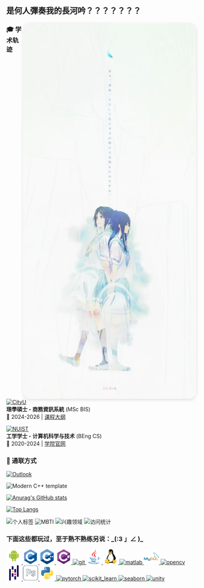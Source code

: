 ## 是何人彈奏我的長河吟？？？？？？？
<img align="right" width="460" src="image/liz.jpg" style="border-radius: 20px; box-shadow: 0 4px 8px rgba(0,0,0,0.1);">

<div style="max-width: 560px;">

### 🎓 学术轨迹
[![CityU](https://img.shields.io/badge/香港城市大學(東莞)-商學院%20|%20資訊系統學系-AC145A?style=flat-square&logo=bank&logoColor=white)](https://www.cb.cityu.edu.hk/is)  
**理學碩士 - 商務資訊系統** (MSc BIS)  
📅 2024-2026 | [课程大纲](https://www.cb.cityu.edu.hk/is/postgraduate-degrees/taught-postgraduate/msc-business-information-systems)

[![NUIST](https://img.shields.io/badge/南京信息工程大学-计算机学院、网络空间安全学院-004080?style=flat-square&logo=shield&logoColor=white)](http://scs.nuist.edu.cn/)  
**工学学士 - 计算机科学与技术** (BEng CS)  
📅 2020-2024 | [学院官网](http://scs.nuist.edu.cn/)

### 📮 通联方式
[![Outlook](https://img.shields.io/badge/个人邮箱-wjw20020209@outlook.com-0072C6?style=flat-square&logo=microsoft-outlook)](mailto:wjw20020209@outlook.com)

</div>

<div>

![Modern C++ template][github-sub-title:img]

[![Anurag's GitHub stats](https://github-readme-stats.vercel.app/api?username=yukito0209&show_icons=true&theme=transparent&count_private=true&include_all_commits=true&card_width=400)](https://space.bilibili.com/13845177)

[![Top Langs](https://github-readme-stats.vercel.app/api/top-langs/?username=yukito0209&layout=compact&card_width=437)](https://space.bilibili.com/13845177)

<!-- ![](https://img.shields.io/badge/喜欢-摸鱼-blue) 
![](https://img.shields.io/badge/MBTI-INFJ-green) 
![](https://img.shields.io/badge/爱好-动漫、摄影、历史、语言-red)
![](https://komarev.com/ghpvc/?username=yukito0209&color=ff69b4) -->

![个人标签](https://img.shields.io/badge/喜欢-%F0%9F%90%8F%E6%91%B8%E9%B1%BC-89CFF0?style=flat) 
![MBTI](https://img.shields.io/badge/MBTI-%F0%9F%A4%94INFJ-9ED8D8?style=flat) 
![兴趣领域](https://img.shields.io/badge/爱好-%F0%9F%8E%AD%E5%8A%A8%E6%BC%AB+%F0%9F%93%B8%E6%91%84%E5%BD%B1-FFB6C1)
![访问统计](https://komarev.com/ghpvc/?username=yukito0209&color=9F7AEA&style=flat-square&abbreviated=true)

</div>

<h3 align="left">下面这些都玩过，至于熟不熟练另说：_(:3 」∠ )_</h3>
<p align="left"> <a href="https://developer.android.com" target="_blank" rel="noreferrer"> <img src="https://raw.githubusercontent.com/devicons/devicon/master/icons/android/android-original-wordmark.svg" alt="android" width="40" height="40"/> </a> <a href="https://www.cprogramming.com/" target="_blank" rel="noreferrer"> <img src="https://raw.githubusercontent.com/devicons/devicon/master/icons/c/c-original.svg" alt="c" width="40" height="40"/> </a> <a href="https://www.w3schools.com/cpp/" target="_blank" rel="noreferrer"> <img src="https://raw.githubusercontent.com/devicons/devicon/master/icons/cplusplus/cplusplus-original.svg" alt="cplusplus" width="40" height="40"/> </a> <a href="https://www.w3schools.com/cs/" target="_blank" rel="noreferrer"> <img src="https://raw.githubusercontent.com/devicons/devicon/master/icons/csharp/csharp-original.svg" alt="csharp" width="40" height="40"/> </a> <a href="https://git-scm.com/" target="_blank" rel="noreferrer"> <img src="https://www.vectorlogo.zone/logos/git-scm/git-scm-icon.svg" alt="git" width="40" height="40"/> </a> <a href="https://www.java.com" target="_blank" rel="noreferrer"> <img src="https://raw.githubusercontent.com/devicons/devicon/master/icons/java/java-original.svg" alt="java" width="40" height="40"/> </a> <a href="https://www.linux.org/" target="_blank" rel="noreferrer"> <img src="https://raw.githubusercontent.com/devicons/devicon/master/icons/linux/linux-original.svg" alt="linux" width="40" height="40"/> </a> <a href="https://www.mathworks.com/" target="_blank" rel="noreferrer"> <img src="https://upload.wikimedia.org/wikipedia/commons/2/21/Matlab_Logo.png" alt="matlab" width="40" height="40"/> </a> <a href="https://www.mysql.com/" target="_blank" rel="noreferrer"> <img src="https://raw.githubusercontent.com/devicons/devicon/master/icons/mysql/mysql-original-wordmark.svg" alt="mysql" width="40" height="40"/> </a> <a href="https://opencv.org/" target="_blank" rel="noreferrer"> <img src="https://www.vectorlogo.zone/logos/opencv/opencv-icon.svg" alt="opencv" width="40" height="40"/> </a> <a href="https://pandas.pydata.org/" target="_blank" rel="noreferrer"> <img src="https://raw.githubusercontent.com/devicons/devicon/2ae2a900d2f041da66e950e4d48052658d850630/icons/pandas/pandas-original.svg" alt="pandas" width="40" height="40"/> </a> <a href="https://www.photoshop.com/en" target="_blank" rel="noreferrer"> <img src="https://raw.githubusercontent.com/devicons/devicon/master/icons/photoshop/photoshop-line.svg" alt="photoshop" width="40" height="40"/> </a> <a href="https://www.python.org" target="_blank" rel="noreferrer"> <img src="https://raw.githubusercontent.com/devicons/devicon/master/icons/python/python-original.svg" alt="python" width="40" height="40"/> </a> <a href="https://pytorch.org/" target="_blank" rel="noreferrer"> <img src="https://www.vectorlogo.zone/logos/pytorch/pytorch-icon.svg" alt="pytorch" width="40" height="40"/> </a> <a href="https://scikit-learn.org/" target="_blank" rel="noreferrer"> <img src="https://upload.wikimedia.org/wikipedia/commons/0/05/Scikit_learn_logo_small.svg" alt="scikit_learn" width="40" height="40"/> </a> <a href="https://seaborn.pydata.org/" target="_blank" rel="noreferrer"> <img src="https://seaborn.pydata.org/_images/logo-mark-lightbg.svg" alt="seaborn" width="40" height="40"/> </a> <a href="https://unity.com/" target="_blank" rel="noreferrer"> <img src="https://www.vectorlogo.zone/logos/unity3d/unity3d-icon.svg" alt="unity" width="40" height="40"/> </a> </p>


[github-sub-title:img]: https://readme-typing-svg.herokuapp.com?font=Fira+Code&size=24&duration=3000&pause=3000&color=F7B4E0&center=true&vCenter=true&multiline=true&width=435&height=85&lines=Kerwin+Wang;Stay+young%2C+stay+simple!